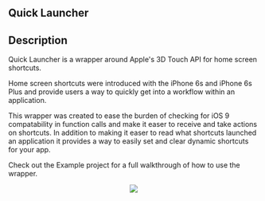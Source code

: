 Quick Launcher
-----

Description
-----

Quick Launcher is a wrapper around Apple's 3D Touch API for home screen shortcuts.

Home screen shortcuts were introduced with the iPhone 6s and iPhone 6s Plus and provide users a way to quickly get into a workflow within an application.

This wrapper was created to ease the burden of checking for iOS 9 compatability in function calls and make it easer to receive and take actions on shortcuts. 
In addition to making it easer to read what shortcuts launched an application it provides a way to easily set and clear dynamic shortcuts for your app.

Check out the Example project for a full walkthrough of how to use the wrapper. 

<p align="center">
<img style="-webkit-user-select: none;" src="http://i.imgur.com/gsMI3mJ.gif">
</p>
